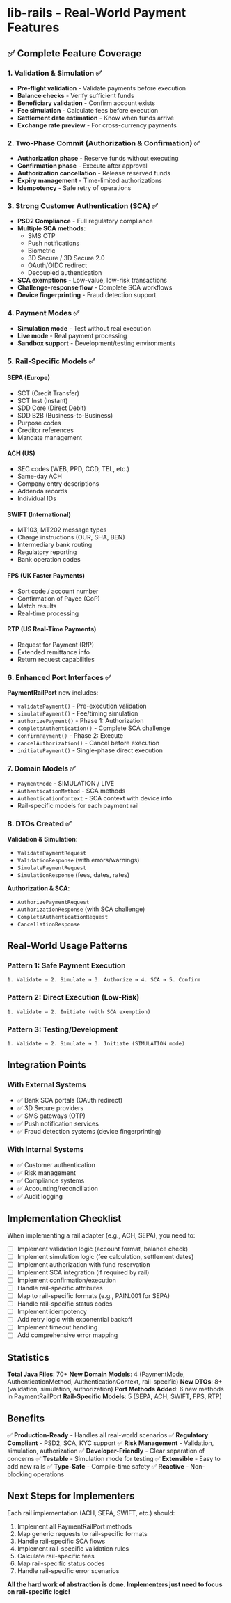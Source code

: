 # lib-rails - Real-World Payment Features

## ✅ Complete Feature Coverage

### 1. Validation & Simulation ✅
- **Pre-flight validation** - Validate payments before execution
- **Balance checks** - Verify sufficient funds
- **Beneficiary validation** - Confirm account exists
- **Fee simulation** - Calculate fees before execution
- **Settlement date estimation** - Know when funds arrive
- **Exchange rate preview** - For cross-currency payments

### 2. Two-Phase Commit (Authorization & Confirmation) ✅
- **Authorization phase** - Reserve funds without executing
- **Confirmation phase** - Execute after approval
- **Authorization cancellation** - Release reserved funds
- **Expiry management** - Time-limited authorizations
- **Idempotency** - Safe retry of operations

### 3. Strong Customer Authentication (SCA) ✅
- **PSD2 Compliance** - Full regulatory compliance
- **Multiple SCA methods**:
  - SMS OTP
  - Push notifications
  - Biometric
  - 3D Secure / 3D Secure 2.0
  - OAuth/OIDC redirect
  - Decoupled authentication
- **SCA exemptions** - Low-value, low-risk transactions
- **Challenge-response flow** - Complete SCA workflows
- **Device fingerprinting** - Fraud detection support

### 4. Payment Modes ✅
- **Simulation mode** - Test without real execution
- **Live mode** - Real payment processing
- **Sandbox support** - Development/testing environments

### 5. Rail-Specific Models ✅

#### SEPA (Europe)
- SCT (Credit Transfer)
- SCT Inst (Instant)
- SDD Core (Direct Debit)
- SDD B2B (Business-to-Business)
- Purpose codes
- Creditor references
- Mandate management

#### ACH (US)
- SEC codes (WEB, PPD, CCD, TEL, etc.)
- Same-day ACH
- Company entry descriptions
- Addenda records
- Individual IDs

#### SWIFT (International)
- MT103, MT202 message types
- Charge instructions (OUR, SHA, BEN)
- Intermediary bank routing
- Regulatory reporting
- Bank operation codes

#### FPS (UK Faster Payments)
- Sort code / account number
- Confirmation of Payee (CoP)
- Match results
- Real-time processing

#### RTP (US Real-Time Payments)
- Request for Payment (RfP)
- Extended remittance info
- Return request capabilities

### 6. Enhanced Port Interfaces ✅

**PaymentRailPort** now includes:
- `validatePayment()` - Pre-execution validation
- `simulatePayment()` - Fee/timing simulation
- `authorizePayment()` - Phase 1: Authorization
- `completeAuthentication()` - Complete SCA challenge
- `confirmPayment()` - Phase 2: Execute
- `cancelAuthorization()` - Cancel before execution
- `initiatePayment()` - Single-phase direct execution

### 7. Domain Models ✅
- `PaymentMode` - SIMULATION / LIVE
- `AuthenticationMethod` - SCA methods
- `AuthenticationContext` - SCA context with device info
- Rail-specific models for each payment rail

### 8. DTOs Created ✅
**Validation & Simulation**:
- `ValidatePaymentRequest`
- `ValidationResponse` (with errors/warnings)
- `SimulatePaymentRequest`
- `SimulationResponse` (fees, dates, rates)

**Authorization & SCA**:
- `AuthorizePaymentRequest`
- `AuthorizationResponse` (with SCA challenge)
- `CompleteAuthenticationRequest`
- `CancellationResponse`

## Real-World Usage Patterns

### Pattern 1: Safe Payment Execution
```
1. Validate → 2. Simulate → 3. Authorize → 4. SCA → 5. Confirm
```

### Pattern 2: Direct Execution (Low-Risk)
```
1. Validate → 2. Initiate (with SCA exemption)
```

### Pattern 3: Testing/Development
```
1. Validate → 2. Simulate → 3. Initiate (SIMULATION mode)
```

## Integration Points

### With External Systems
- ✅ Bank SCA portals (OAuth redirect)
- ✅ 3D Secure providers
- ✅ SMS gateways (OTP)
- ✅ Push notification services
- ✅ Fraud detection systems (device fingerprinting)

### With Internal Systems
- ✅ Customer authentication
- ✅ Risk management
- ✅ Compliance systems
- ✅ Accounting/reconciliation
- ✅ Audit logging

## Implementation Checklist

When implementing a rail adapter (e.g., ACH, SEPA), you need to:

- [ ] Implement validation logic (account format, balance check)
- [ ] Implement simulation logic (fee calculation, settlement dates)
- [ ] Implement authorization with fund reservation
- [ ] Implement SCA integration (if required by rail)
- [ ] Implement confirmation/execution
- [ ] Handle rail-specific attributes
- [ ] Map to rail-specific formats (e.g., PAIN.001 for SEPA)
- [ ] Handle rail-specific status codes
- [ ] Implement idempotency
- [ ] Add retry logic with exponential backoff
- [ ] Implement timeout handling
- [ ] Add comprehensive error mapping

## Statistics

**Total Java Files**: 70+
**New Domain Models**: 4 (PaymentMode, AuthenticationMethod, AuthenticationContext, rail-specific)
**New DTOs**: 8+ (validation, simulation, authorization)
**Port Methods Added**: 6 new methods in PaymentRailPort
**Rail-Specific Models**: 5 (SEPA, ACH, SWIFT, FPS, RTP)

## Benefits

✅ **Production-Ready** - Handles all real-world scenarios
✅ **Regulatory Compliant** - PSD2, SCA, KYC support
✅ **Risk Management** - Validation, simulation, authorization
✅ **Developer-Friendly** - Clear separation of concerns
✅ **Testable** - Simulation mode for testing
✅ **Extensible** - Easy to add new rails
✅ **Type-Safe** - Compile-time safety
✅ **Reactive** - Non-blocking operations

## Next Steps for Implementers

Each rail implementation (ACH, SEPA, SWIFT, etc.) should:

1. Implement all PaymentRailPort methods
2. Map generic requests to rail-specific formats
3. Handle rail-specific SCA flows
4. Implement rail-specific validation rules
5. Calculate rail-specific fees
6. Map rail-specific status codes
7. Handle rail-specific error scenarios

**All the hard work of abstraction is done. Implementers just need to focus on rail-specific logic!**
